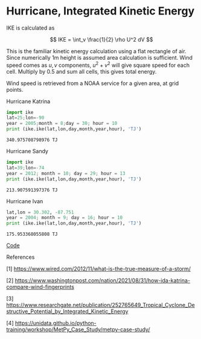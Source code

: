 # Hurricane, Integrated Kinetic Energy

IKE is calculated as

$$
IKE = \int_v \frac{1}{2} \rho U^2 dV
$$

This is the familiar kinetic energy calculation using a flat rectangle of
air. Since numerically 1m height is assumed area calculation is sufficient.
Wind speed comes as $u,v$ components, $u^2+v^2$ will give square speed
for each cell. Multiply by 0.5 and sum all cells, this gives total energy.

Wind speed is retrieved from a NOAA service for a given area, at grid
points. 

Hurricane Katrina

```python
import ike
lat=25;lon=-90
year = 2005;month = 8;day = 30; hour = 10
print (ike.ike(lat,lon,day,month,year,hour), 'TJ')
```

```text
340.975708798976 TJ
```

Hurricane Sandy

```python
import ike
lat=39;lon=-74
year = 2012; month = 10; day = 29; hour = 13
print (ike.ike(lat,lon,day,month,year,hour), 'TJ')
```

```text
213.907591397376 TJ
```

Hurricane Ivan

```python
lat,lon = 30.302, -87.751
year = 2004; month = 9; day = 16; hour = 10
print (ike.ike(lat,lon,day,month,year,hour), 'TJ')
```

```text
175.953368055808 TJ
```

[Code](ike.py)

References

[1] https://www.wired.com/2012/11/what-is-the-true-measure-of-a-storm/

[2] https://www.washingtonpost.com/nation/2021/08/31/how-ida-katrina-compare-wind-fingerprints

[3] https://www.researchgate.net/publication/252765649_Tropical_Cyclone_Destructive_Potential_by_Integrated_Kinetic_Energy

[4] https://unidata.github.io/python-training/workshop/MetPy_Case_Study/metpy-case-study/
